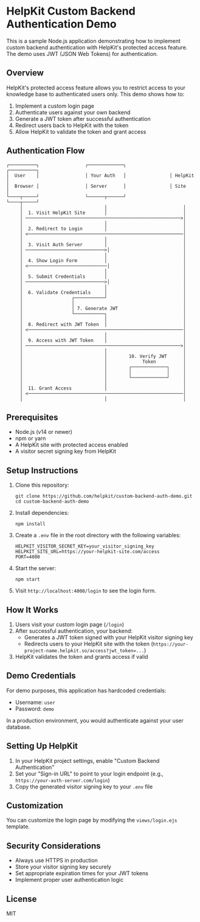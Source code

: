 # HelpKit Custom Backend Authentication Demo

This is a sample Node.js application demonstrating how to implement custom backend authentication with HelpKit's protected access feature. The demo uses JWT (JSON Web Tokens) for authentication.

## Overview

HelpKit's protected access feature allows you to restrict access to your knowledge base to authenticated users only. This demo shows how to:

1. Implement a custom login page
2. Authenticate users against your own backend
3. Generate a JWT token after successful authentication
4. Redirect users back to HelpKit with the token
5. Allow HelpKit to validate the token and grant access

## Authentication Flow

```
┌──────────┐                 ┌─────────────┐                ┌──────────┐
│  User    │                 │ Your Auth   │                │ HelpKit  │
│  Browser │                 │ Server      │                │ Site     │
└────┬─────┘                 └──────┬──────┘                └────┬─────┘
     │                              │                            │
     │  1. Visit HelpKit Site       │                            │
     │ ─────────────────────────────────────────────────────────>│
     │                              │                            │
     │  2. Redirect to Login        │                            │
     │ <─────────────────────────────────────────────────────────│
     │                              │                            │
     │  3. Visit Auth Server        │                            │
     │ ─────────────────────────────>│                           │
     │                              │                            │
     │  4. Show Login Form          │                            │
     │ <─────────────────────────────│                           │
     │                              │                            │
     │  5. Submit Credentials       │                            │
     │ ─────────────────────────────>│                           │
     │                              │                            │
     │  6. Validate Credentials     │                            │
     │                  ┌───────────┘                            │
     │                  │                                        │
     │                  │ 7. Generate JWT                        │
     │                  └───────────┐                            │
     │                              │                            │
     │  8. Redirect with JWT Token  │                            │
     │ <─────────────────────────────────────────────────────────│
     │                              │                            │
     │  9. Access with JWT Token    │                            │
     │ ─────────────────────────────────────────────────────────>│
     │                              │                            │
     │                              │        10. Verify JWT      │
     │                              │             Token          │
     │                              │        ┌─────────────┐     │
     │                              │        │             │     │
     │                              │        └─────────────┘     │
     │                              │                            │
     │  11. Grant Access            │                            │
     │ <─────────────────────────────────────────────────────────│
     │                              │                            │
```

## Prerequisites

- Node.js (v14 or newer)
- npm or yarn
- A HelpKit site with protected access enabled
- A visitor secret signing key from HelpKit

## Setup Instructions

1. Clone this repository:

   ```
   git clone https://github.com/helpkit/custom-backend-auth-demo.git
   cd custom-backend-auth-demo
   ```

2. Install dependencies:

   ```
   npm install
   ```

3. Create a `.env` file in the root directory with the following variables:

   ```
   HELPKIT_VISITOR_SECRET_KEY=your_visitor_signing_key
   HELPKIT_SITE_URL=https://your-helpkit-site.com/access
   PORT=4000
   ```

4. Start the server:

   ```
   npm start
   ```

5. Visit `http://localhost:4000/login` to see the login form.

## How It Works

1. Users visit your custom login page (`/login`)
2. After successful authentication, your backend:
   - Generates a JWT token signed with your HelpKit visitor signing key
   - Redirects users to your HelpKit site with the token (`https://your-project-name.helpkit.so/access?jwt_token=...`)
3. HelpKit validates the token and grants access if valid

## Demo Credentials

For demo purposes, this application has hardcoded credentials:

- Username: `user`
- Password: `demo`

In a production environment, you would authenticate against your user database.

## Setting Up HelpKit

1. In your HelpKit project settings, enable "Custom Backend Authentication"
2. Set your "Sign-in URL" to point to your login endpoint (e.g., `https://your-auth-server.com/login`)
3. Copy the generated visitor signing key to your `.env` file

## Customization

You can customize the login page by modifying the `views/login.ejs` template.

## Security Considerations

- Always use HTTPS in production
- Store your visitor signing key securely
- Set appropriate expiration times for your JWT tokens
- Implement proper user authentication logic

## License

MIT
